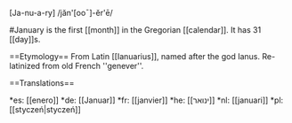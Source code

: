 [Ja-nu-a-ry] /jăn'[ooˉ]-ĕr'ē/

#January is the first [[month]] in the Gregorian [[calendar]]. It has 31 [[day]]s.

==Etymology==
From Latin [[Ianuarius]], named after the god Ianus. Re-latinized from old French ''genever''.

==Translations==

*es: [[enero]]
*de: [[Januar]]
*fr: [[janvier]]
*he: [[ינואר]]
*nl: [[januari]]
*pl: [[styczeń|stycze&#324;]]